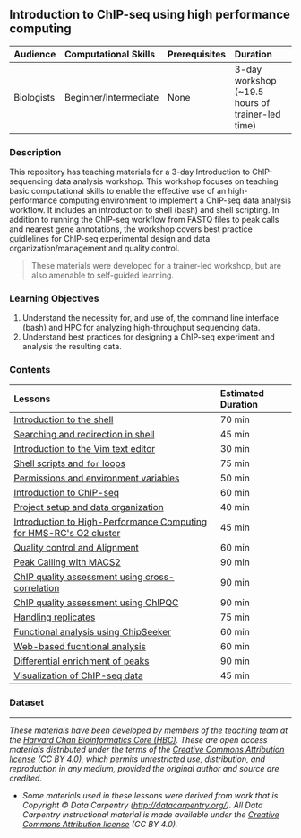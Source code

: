 ## Introduction to ChIP-seq using high performance computing


| Audience | Computational Skills | Prerequisites | Duration |
:----------|:----------|:----------|:----------|
| Biologists | Beginner/Intermediate | None | 3-day workshop (~19.5 hours of trainer-led time)|

### Description

This repository has teaching materials for a 3-day Introduction to ChIP-sequencing data analysis workshop. This workshop focuses on teaching basic computational skills to enable the effective use of an high-performance computing environment to implement a ChIP-seq data analysis workflow. It includes an introduction to shell (bash) and shell scripting. In addition to running the ChIP-seq workflow from FASTQ files to peak calls and nearest gene annotations, the workshop covers best practice guidlelines for ChIP-seq experimental design and data organization/management and quality control.

> These materials were developed for a trainer-led workshop, but are also amenable to self-guided learning.

### Learning Objectives

1.	Understand the necessity for, and use of, the command line interface (bash) and HPC for analyzing high-throughput sequencing data.
2.	Understand best practices for designing a ChIP-seq experiment and analysis the resulting data.


### Contents

| Lessons            | Estimated Duration |
|:------------------------|:----------|
|[Introduction to the shell](https://hbctraining.github.io/Intro-to-Shell/lessons/01_the_filesystem.html) | 70 min |
|[Searching and redirection in shell](https://hbctraining.github.io/Intro-to-Shell/lessons/02_searching_files.html) | 45 min |
|[Introduction to the Vim text editor ](https://hbctraining.github.io/Intro-to-Shell/lessons/03_vim.html) | 30 min |
|[Shell scripts and `for` loops](https://hbctraining.github.io/Intro-to-Shell/lessons/04_loops_and_scripts.html) | 75 min |
|[Permissions and environment variables](https://hbctraining.github.io/Intro-to-Shell/lessons/05_permissions_and_environment_variables.html) | 50 min |
|[Introduction to ChIP-seq](https://hbctraining.github.io/Intro-to-ChIPseq/) | 60 min |
|[Project setup and data organization](https://hbctraining.github.io/Intro-to-ChIPseq/01_Intro_chipseq_data_organization.html) | 40 min |
|[Introduction to High-Performance Computing for HMS-RC's O2 cluster](https://hbctraining.github.io/Intro-to-rnaseq-hpc-O2/lectures/HPC_intro_O2.pdf) | 45 min |
|[Quality control and Alignment](https://hbctraining.github.io/Intro-to-ChIPseq/02_QC_and_alignment.html) | 60 min |
|[Peak Calling with MACS2](https://hbctraining.github.io/Intro-to-ChIPseq/03_peak_calling_macs.html) | 90 min |
|[ChIP quality assessment using cross-correlation](https://hbctraining.github.io/Intro-to-ChIPseq/04_QC_cross_correlation.html) | 90 min |
|[ChIP quality assessment using ChIPQC](https://hbctraining.github.io/Intro-to-ChIPseq/05_QC_quality_metrics.html) | 90 min |
|[Handling replicates](https://hbctraining.github.io/Intro-to-ChIPseq/06_handling-replicates.html) | 75 min |
|[Functional analysis using ChipSeeker](https://hbctraining.github.io/Intro-to-ChIPseq/07_ChIPseeker_functional_analysis.html) | 60 min |
|[Web-based fucntional analysis](https://hbctraining.github.io/Intro-to-ChIPseq/08_functional_analysis.html) | 60 min |
|[Differential enrichment of peaks](https://hbctraining.github.io/Intro-to-ChIPseq/09_differential_peaks.html) | 90 min |
|[Visualization of ChIP-seq data](https://hbctraining.github.io/Intro-to-ChIPseq/10_QC_visualization.html) | 45 min |

### Dataset


***
*These materials have been developed by members of the teaching team at the [Harvard Chan Bioinformatics Core (HBC)](http://bioinformatics.sph.harvard.edu/). These are open access materials distributed under the terms of the [Creative Commons Attribution license](https://creativecommons.org/licenses/by/4.0/) (CC BY 4.0), which permits unrestricted use, distribution, and reproduction in any medium, provided the original author and source are credited.*

* *Some materials used in these lessons were derived from work that is Copyright © Data Carpentry (http://datacarpentry.org/). 
All Data Carpentry instructional material is made available under the [Creative Commons Attribution license](https://creativecommons.org/licenses/by/4.0/) (CC BY 4.0).*


